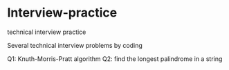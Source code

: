 # Interview-practice
technical interview practice

Several technical interview problems by coding

Q1: Knuth-Morris-Pratt algorithm
Q2: find the longest palindrome in a string
